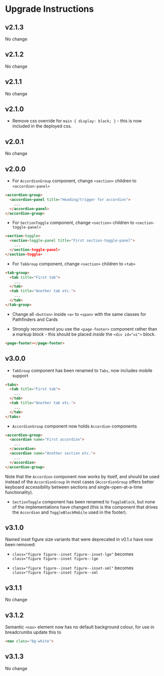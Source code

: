 # Upgrade Instructions

## v2.1.3

No change

## v2.1.2

No change

## v2.1.1

No change

## v2.1.0

* Remove css override for `main { display: block; }` - this is now included in the deployed css.

## v2.0.1

No change

## v2.0.0

* For `AccordionGroup` component, change `<section>` children to `<accordion-panel>`

```html
<accordion-group>
  <accordion-panel title="Heading/trigger for accordion">
    ...
  </accordion-panel>
</accordion-group>
```

* For `SectionToggle` component, change `<section>` children to `<section-toggle-panel>`

```html
<section-toggle>
  <section-toggle-panel title="First section-toggle-panel">
    ...
  </section-toggle-panel>
</section-toggle>
```

* For `TabGroup` component, change `<section>` children to `<tab>`

```html
<tab-group>
  <tab title="First tab">
    ...
  </tab>
  <tab title="Another tab etc.">
    ...
  </tab>
</tab-group>
```

* Change all `<button>` inside `<a>` to `<span>` with the same classes for Pathfinders and Cards

* Strongly recommend you use the `<page-footer>` component rather than a markup block - this should be placed _inside_ the `<div id="ui">` block.

```html
<page-footer></page-footer>
```

## v3.0.0

* `TabGroup` component has been renamed to `Tabs`, now includes mobile support

```html
<tabs>
  <tab title="First tab">
    ...
  </tab>
  <tab title="Another tab etc.">
    ...
  </tab>
</tabs>
```

* `AccordionGroup` component now holds `Accordion` components

```html
<accordion-group>
  <accordion name="First accordion">
    ...
  </accordion>
  <accordion name="Another section etc.">
    ...
  </accordion>
</accordion-group>
```

Note that the `Accordion` component now works by itself, and should be used instead of the `AccordionGroup` in most cases (`AccordionGroup` offers better
keyboard accessibility between sections and single-open-at-a-time functionality).

* `SectionToggle` component has been renamed to `ToggleBlock`, but none of the implementations have changed (this is the component that drives the `Accordion` and `ToggleBlockMobile` used in the footer).

## v3.1.0

Named inset figure size variants that were deprecated in v0.1.x have now been removed:

* `class="figure figure--inset figure--inset-lge"` becomes `class="figure figure--inset figure--lge`

* `class="figure figure--inset figure--inset-sml"` becomes `class="figure figure--inset figure--sml`

## v3.1.1

No change

## v3.1.2

Semantic `<nav>` element now has no default background colour, for use in breadcrumbs update this to

```html
<nav class="bg-white">
```

## v3.1.3

No change
